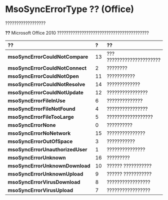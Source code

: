 
# MsoSyncErrorType ?? (Office)

??????????????????


 **??**  Microsoft Office 2010 ?????????????????????????????????????????



|**??**|**?**|**??**|
|:-----|:-----|:-----|
|**msoSyncErrorCouldNotCompare**|13|??? ?????????????????????|
|**msoSyncErrorCouldNotConnect**|2|????????|
|**msoSyncErrorCouldNotOpen**|11|???????????|
|**msoSyncErrorCouldNotResolve**|14|?????????????|
|**msoSyncErrorCouldNotUpdate**|12|????????????????|
|**msoSyncErrorFileInUse**|6|??????????????|
|**msoSyncErrorFileNotFound**|4|????????????????|
|**msoSyncErrorFileTooLarge**|5|??????????????????|
|**msoSyncErrorNone**|0|??????????|
|**msoSyncErrorNoNetwork**|15|???????????????|
|**msoSyncErrorOutOfSpace**|3|???????????|
|**msoSyncErrorUnauthorizedUser**|1|???????????????|
|**msoSyncErrorUnknown**|16|?????????|
|**msoSyncErrorUnknownDownload**|10|?????? ???????????|
|**msoSyncErrorUnknownUpload**|9|?????? ???????????|
|**msoSyncErrorVirusDownload**|8|?????????????????|
|**msoSyncErrorVirusUpload**|7|?????????????????|
